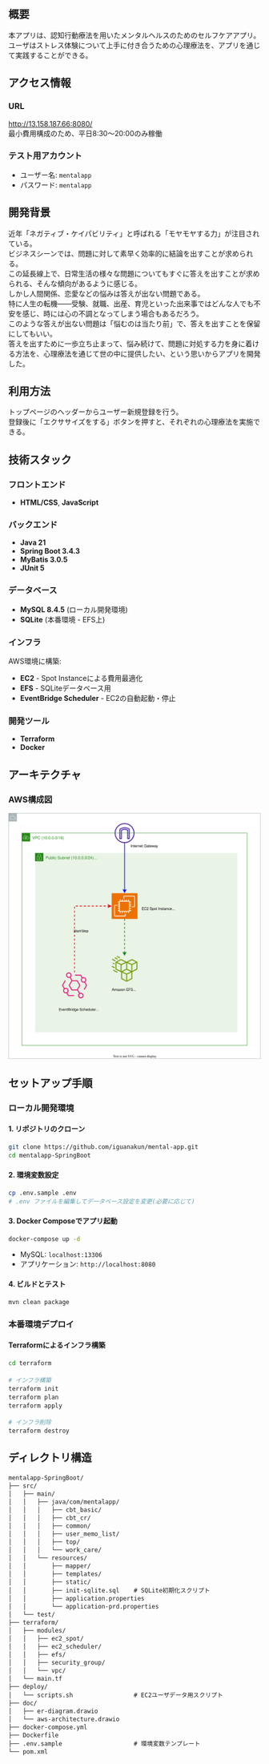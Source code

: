 ## 概要

本アプリは、認知行動療法を用いたメンタルヘルスのためのセルフケアアプリ。  
ユーザはストレス体験について上手に付き合うための心理療法を、アプリを通じて実践することができる。

## アクセス情報

### URL

http://13.158.187.66:8080/  
最小費用構成のため、平日8:30～20:00のみ稼働

### テスト用アカウント

- ユーザー名: `mentalapp`
- パスワード: `mentalapp`

## 開発背景

近年「ネガティブ・ケイパビリティ」と呼ばれる「モヤモヤする力」が注目されている。  
ビジネスシーンでは、問題に対して素早く効率的に結論を出すことが求められる。  
この延長線上で、日常生活の様々な問題についてもすぐに答えを出すことが求められる、そんな傾向があるように感じる。  
しかし人間関係、恋愛などの悩みは答えが出ない問題である。  
特に人生の転機――受験、就職、出産、育児といった出来事ではどんな人でも不安を感じ、時には心の不調となってしまう場合もあるだろう。  
このような答えが出ない問題は「悩むのは当たり前」で、答えを出すことを保留にしてもいい。  
答えを出すために一歩立ち止まって、悩み続けて、問題に対処する力を身に着ける方法を、心理療法を通じて世の中に提供したい、という思いからアプリを開発した。

## 利用方法

トップページのヘッダーからユーザー新規登録を行う。  
登録後に「エクササイズをする」ボタンを押すと、それぞれの心理療法を実施できる。

## 技術スタック

### フロントエンド

- **HTML/CSS**, **JavaScript**

### バックエンド

- **Java 21**
- **Spring Boot 3.4.3**
- **MyBatis 3.0.5**
- **JUnit 5**

### データベース

- **MySQL 8.4.5** (ローカル開発環境)
- **SQLite** (本番環境 - EFS上)

### インフラ

AWS環境に構築:

- **EC2** - Spot Instanceによる費用最適化
- **EFS** - SQLiteデータベース用
- **EventBridge Scheduler** - EC2の自動起動・停止

### 開発ツール

- **Terraform**
- **Docker**

## アーキテクチャ

### AWS構成図

![AWS Architecture](./doc/aws-architecture.drawio.svg)

## セットアップ手順

### ローカル開発環境

#### 1. リポジトリのクローン

```bash
git clone https://github.com/iguanakun/mental-app.git
cd mentalapp-SpringBoot
```

#### 2. 環境変数設定

```bash
cp .env.sample .env
# .env ファイルを編集してデータベース設定を変更(必要に応じて)
```

#### 3. Docker Composeでアプリ起動

```bash
docker-compose up -d
```

- MySQL: `localhost:13306`
- アプリケーション: `http://localhost:8080`

#### 4. ビルドとテスト

```bash
mvn clean package
```

### 本番環境デプロイ

#### Terraformによるインフラ構築

```bash
cd terraform

# インフラ構築
terraform init
terraform plan
terraform apply

# インフラ削除
terraform destroy
```

## ディレクトリ構造

```
mentalapp-SpringBoot/
├── src/
│   ├── main/
│   │   ├── java/com/mentalapp/
│   │   │   ├── cbt_basic/         
│   │   │   ├── cbt_cr/           
│   │   │   ├── common/            
│   │   │   ├── user_memo_list/    
│   │   │   ├── top/    
│   │   │   └── work_care/               
│   │   └── resources/
│   │       ├── mapper/            
│   │       ├── templates/         
│   │       ├── static/            
│   │       ├── init-sqlite.sql    # SQLite初期化スクリプト
│   │       ├── application.properties
│   │       └── application-prd.properties
│   └── test/                      
├── terraform/                     
│   ├── modules/
│   │   ├── ec2_spot/             
│   │   ├── ec2_scheduler/         
│   │   ├── efs/                   
│   │   ├── security_group/        
│   │   └── vpc/                   
│   └── main.tf
├── deploy/                        
│   └── scripts.sh                 # EC2ユーザデータ用スクリプト
├── doc/                           
│   ├── er-diagram.drawio          
│   └── aws-architecture.drawio    
├── docker-compose.yml             
├── Dockerfile                     
├── .env.sample                    # 環境変数テンプレート
└── pom.xml                        
```
